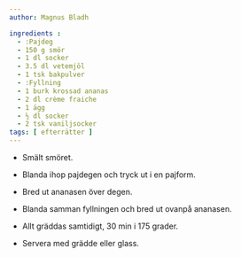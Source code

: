 ```yaml
---
author: Magnus Bladh

ingredients :
  - :Pajdeg
  - 150 g smör
  - 1 dl socker
  - 3.5 dl vetemjöl
  - 1 tsk bakpulver
  - :Fyllning
  - 1 burk krossad ananas
  - 2 dl crème fraiche
  - 1 ägg
  - ½ dl socker
  - 2 tsk vaniljsocker
tags: [ efterrätter ]
---
```

* Smält smöret.
* Blanda ihop pajdegen och tryck ut i en pajform.
* Bred ut ananasen över degen.
* Blanda samman fyllningen och bred ut ovanpå ananasen.
* Allt gräddas samtidigt, 30 min i 175 grader.

* Servera med grädde eller glass.
